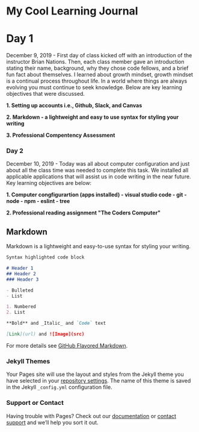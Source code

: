 # My Cool Learning Journal

# Day 1

December 9, 2019 - First day of class kicked off with an introduction of the instructor Brian Nations. Then, each class member gave an introduction stating their name, background, why they chose code fellows, and a brief fun fact about themselves. I learned about growth mindset, growth mindset is a continual process throughout life. In a world where things are always evolving you must continue to seek knowledge. Below are key learning objectives that were discussed.

**1. Setting up accounts i.e., Github, Slack, and Canvas**

**2. Markdown - a lightweight and easy to use syntax for styling your writing** 

**3. Professional Compentency Assessment**

### Day 2

December 10, 2019 - Today was all about computer configuration and just about all the class time was needed to complete this task. We installed all applicable applications that will assist us in code writing in the near future. Key learning objectives are below:

**1. Computer congfigurartion (apps installed)
     - visual studio code 
     - git 
     - node 
     - npm 
     - eslint 
     - tree**
     
**2. Professional reading assignment "The Coders Computer"**




## Markdown

Markdown is a lightweight and easy-to-use syntax for styling your writing.

```markdown
Syntax highlighted code block

# Header 1
## Header 2
### Header 3

- Bulleted
- List

1. Numbered
2. List

**Bold** and _Italic_ and `Code` text

[Link](url) and ![Image](src)
```

For more details see [GitHub Flavored Markdown](https://guides.github.com/features/mastering-markdown/).

### Jekyll Themes

Your Pages site will use the layout and styles from the Jekyll theme you have selected in your [repository settings](https://github.com/damian253/wrichW/settings). The name of this theme is saved in the Jekyll `_config.yml` configuration file.

### Support or Contact

Having trouble with Pages? Check out our [documentation](https://help.github.com/categories/github-pages-basics/) or [contact support](https://github.com/contact) and we’ll help you sort it out.

